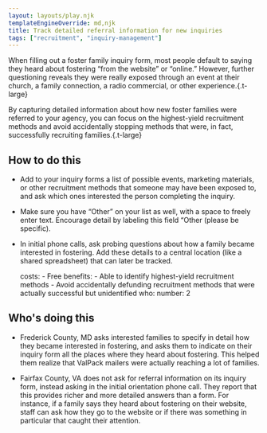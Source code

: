 ```yaml
---
layout: layouts/play.njk
templateEngineOverride: md,njk
title: Track detailed referral information for new inquiries
tags: ["recruitment", "inquiry-management"]
---
```


When filling out a foster family inquiry form, most people default to saying they heard about fostering “from the website” or “online.” However, further questioning reveals they were really exposed through an event at their church, a family connection, a radio commercial, or other experience.{.t-large}

By capturing detailed information about how new foster families were referred to your agency, you can focus on the highest-yield recruitment methods and avoid accidentally stopping methods that were, in fact, successfully recruiting families.{.t-large}

## How to do this

* Add to your inquiry forms a list of possible events, marketing materials, or other recruitment methods that someone may have been exposed to, and ask which ones interested the person completing the inquiry.

* Make sure you have “Other” on your list as well, with a space to freely enter text. Encourage detail by labeling this field “Other (please be specific).

* In initial phone calls, ask probing questions about how a family became interested in fostering. Add these details to a central location (like a shared spreadsheet) that can later be tracked.

    costs:
      - Free
    benefits:
      - Able to identify highest-yield recruitment methods
      - Avoid accidentally defunding recruitment methods that were actually
        successful but unidentified
    who:
      number: 2

## Who's doing this

* Frederick County, MD asks interested families to specify in detail how they became interested in fostering, and asks them to indicate on their inquiry form all the places where they heard about fostering. This helped them realize that ValPack mailers were actually reaching a lot of families.

* Fairfax County, VA does not ask for referral information on its inquiry form, instead asking in the initial orientation phone call. They report that this provides richer and more detailed answers than a form. For instance, if a family says they heard about fostering on their website, staff can ask how they go to the website or if there was something in particular that caught their attention.
 